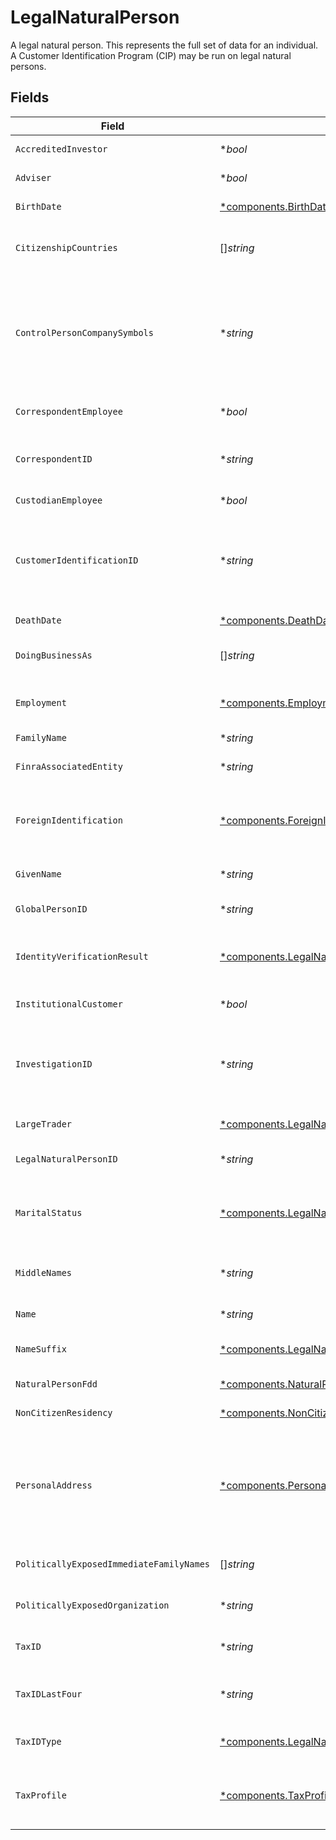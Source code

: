 # LegalNaturalPerson

A legal natural person. This represents the full set of data for an individual. A Customer Identification Program (CIP) may be run on legal natural persons.


## Fields

| Field                                                                                                                                                                                                                                                                                                                                           | Type                                                                                                                                                                                                                                                                                                                                            | Required                                                                                                                                                                                                                                                                                                                                        | Description                                                                                                                                                                                                                                                                                                                                     | Example                                                                                                                                                                                                                                                                                                                                         |
| ----------------------------------------------------------------------------------------------------------------------------------------------------------------------------------------------------------------------------------------------------------------------------------------------------------------------------------------------- | ----------------------------------------------------------------------------------------------------------------------------------------------------------------------------------------------------------------------------------------------------------------------------------------------------------------------------------------------- | ----------------------------------------------------------------------------------------------------------------------------------------------------------------------------------------------------------------------------------------------------------------------------------------------------------------------------------------------- | ----------------------------------------------------------------------------------------------------------------------------------------------------------------------------------------------------------------------------------------------------------------------------------------------------------------------------------------------- | ----------------------------------------------------------------------------------------------------------------------------------------------------------------------------------------------------------------------------------------------------------------------------------------------------------------------------------------------- |
| `AccreditedInvestor`                                                                                                                                                                                                                                                                                                                            | **bool*                                                                                                                                                                                                                                                                                                                                         | :heavy_minus_sign:                                                                                                                                                                                                                                                                                                                              | Indicates whether the person is an accredited investor                                                                                                                                                                                                                                                                                          |                                                                                                                                                                                                                                                                                                                                                 |
| `Adviser`                                                                                                                                                                                                                                                                                                                                       | **bool*                                                                                                                                                                                                                                                                                                                                         | :heavy_minus_sign:                                                                                                                                                                                                                                                                                                                              | Indicates whether the person is an adviser                                                                                                                                                                                                                                                                                                      |                                                                                                                                                                                                                                                                                                                                                 |
| `BirthDate`                                                                                                                                                                                                                                                                                                                                     | [*components.BirthDate](../../models/components/birthdate.md)                                                                                                                                                                                                                                                                                   | :heavy_minus_sign:                                                                                                                                                                                                                                                                                                                              | The legal day, month, and year of birth for a natural person.                                                                                                                                                                                                                                                                                   |                                                                                                                                                                                                                                                                                                                                                 |
| `CitizenshipCountries`                                                                                                                                                                                                                                                                                                                          | []*string*                                                                                                                                                                                                                                                                                                                                      | :heavy_minus_sign:                                                                                                                                                                                                                                                                                                                              | This is used for tax (treaty) and country block list considerations Maximum list of two 2-char CLDR Code citizenship countries, e.g. US, CA                                                                                                                                                                                                     | [<br/>"US",<br/>"CA"<br/>]                                                                                                                                                                                                                                                                                                                      |
| `ControlPersonCompanySymbols`                                                                                                                                                                                                                                                                                                                   | **string*                                                                                                                                                                                                                                                                                                                                       | :heavy_minus_sign:                                                                                                                                                                                                                                                                                                                              | A list of ticker symbols in which the underlying person is a control person; control persons are defined as having significant influence over a company’s management and operations, typically through ownership of a large percentage of the company’s voting stock or through positions on the company’s board of directors or executive team | AAPL, GOOL                                                                                                                                                                                                                                                                                                                                      |
| `CorrespondentEmployee`                                                                                                                                                                                                                                                                                                                         | **bool*                                                                                                                                                                                                                                                                                                                                         | :heavy_minus_sign:                                                                                                                                                                                                                                                                                                                              | Indicates the related owner record is an employee of the clearing broker's correspondent customer.                                                                                                                                                                                                                                              | false                                                                                                                                                                                                                                                                                                                                           |
| `CorrespondentID`                                                                                                                                                                                                                                                                                                                               | **string*                                                                                                                                                                                                                                                                                                                                       | :heavy_minus_sign:                                                                                                                                                                                                                                                                                                                              | A unique identifier referencing a Correspondent; A Client may have several operating Correspondents within its purview.                                                                                                                                                                                                                         | 01HPMZZM6RKMVZA1JQ63RQKJRP                                                                                                                                                                                                                                                                                                                      |
| `CustodianEmployee`                                                                                                                                                                                                                                                                                                                             | **bool*                                                                                                                                                                                                                                                                                                                                         | :heavy_minus_sign:                                                                                                                                                                                                                                                                                                                              | A flag to indicate whether this person is an employee of the correspondent.                                                                                                                                                                                                                                                                     | false                                                                                                                                                                                                                                                                                                                                           |
| `CustomerIdentificationID`                                                                                                                                                                                                                                                                                                                      | **string*                                                                                                                                                                                                                                                                                                                                       | :heavy_minus_sign:                                                                                                                                                                                                                                                                                                                              | Customer identification id returned by the customer identification service which represents a single instance of an identity verification outcome for the specified customer. This verification result will be used as part of the full investigation.                                                                                          | 01HXPXSFA4JMKVK1D3R1X75ZGX                                                                                                                                                                                                                                                                                                                      |
| `DeathDate`                                                                                                                                                                                                                                                                                                                                     | [*components.DeathDate](../../models/components/deathdate.md)                                                                                                                                                                                                                                                                                   | :heavy_minus_sign:                                                                                                                                                                                                                                                                                                                              | The day, month, and year of death of a legal natural person                                                                                                                                                                                                                                                                                     |                                                                                                                                                                                                                                                                                                                                                 |
| `DoingBusinessAs`                                                                                                                                                                                                                                                                                                                               | []*string*                                                                                                                                                                                                                                                                                                                                      | :heavy_minus_sign:                                                                                                                                                                                                                                                                                                                              | DBA (Doing Business As) names. Can list up to 5 associated with the Legal Natural Person                                                                                                                                                                                                                                                        |                                                                                                                                                                                                                                                                                                                                                 |
| `Employment`                                                                                                                                                                                                                                                                                                                                    | [*components.Employment](../../models/components/employment.md)                                                                                                                                                                                                                                                                                 | :heavy_minus_sign:                                                                                                                                                                                                                                                                                                                              | Object containing information pertaining to a investor's current employer including the name, address, and duration of employment.                                                                                                                                                                                                              |                                                                                                                                                                                                                                                                                                                                                 |
| `FamilyName`                                                                                                                                                                                                                                                                                                                                    | **string*                                                                                                                                                                                                                                                                                                                                       | :heavy_minus_sign:                                                                                                                                                                                                                                                                                                                              | Family name of a natural person.                                                                                                                                                                                                                                                                                                                | Doe                                                                                                                                                                                                                                                                                                                                             |
| `FinraAssociatedEntity`                                                                                                                                                                                                                                                                                                                         | **string*                                                                                                                                                                                                                                                                                                                                       | :heavy_minus_sign:                                                                                                                                                                                                                                                                                                                              | The name of the FINRA-associated entity the underlying natural person is affiliated with.                                                                                                                                                                                                                                                       | Entity Name                                                                                                                                                                                                                                                                                                                                     |
| `ForeignIdentification`                                                                                                                                                                                                                                                                                                                         | [*components.ForeignIdentification](../../models/components/foreignidentification.md)                                                                                                                                                                                                                                                           | :heavy_minus_sign:                                                                                                                                                                                                                                                                                                                              | **Field Dependencies:**<br/><br/>Required if `irs_form_type` is `W_8BEN`.<br/><br/>Otherwise, must be empty.                                                                                                                                                                                                                                    |                                                                                                                                                                                                                                                                                                                                                 |
| `GivenName`                                                                                                                                                                                                                                                                                                                                     | **string*                                                                                                                                                                                                                                                                                                                                       | :heavy_minus_sign:                                                                                                                                                                                                                                                                                                                              | The given name of a natural person; Conventionally known as 'first name' in most English-speaking countries.                                                                                                                                                                                                                                    | John                                                                                                                                                                                                                                                                                                                                            |
| `GlobalPersonID`                                                                                                                                                                                                                                                                                                                                | **string*                                                                                                                                                                                                                                                                                                                                       | :heavy_minus_sign:                                                                                                                                                                                                                                                                                                                              | Globally Unique identifier for a legal natural person                                                                                                                                                                                                                                                                                           | 0B4127F7C8C9DD8F4A33FEE7E3C2C620814B9AA0369BDECD0A02556F49D79C22                                                                                                                                                                                                                                                                                |
| `IdentityVerificationResult`                                                                                                                                                                                                                                                                                                                    | [*components.LegalNaturalPersonIdentityVerificationResult](../../models/components/legalnaturalpersonidentityverificationresult.md)                                                                                                                                                                                                             | :heavy_minus_sign:                                                                                                                                                                                                                                                                                                                              | Third-party data result used to verify the identity of an introduced investor. If the client identity_verification_model is PROVIDED_BY_CLIENT, this field is required                                                                                                                                                                          |                                                                                                                                                                                                                                                                                                                                                 |
| `InstitutionalCustomer`                                                                                                                                                                                                                                                                                                                         | **bool*                                                                                                                                                                                                                                                                                                                                         | :heavy_minus_sign:                                                                                                                                                                                                                                                                                                                              | Indicates whether the person is an institutional customer                                                                                                                                                                                                                                                                                       |                                                                                                                                                                                                                                                                                                                                                 |
| `InvestigationID`                                                                                                                                                                                                                                                                                                                               | **string*                                                                                                                                                                                                                                                                                                                                       | :heavy_minus_sign:                                                                                                                                                                                                                                                                                                                              | Investigation id relating a comprehensive investigation for a customer, encompassing the aggregation of identity verification results and watchlist screenings, conducted to support the Customer Identification Program (CIP) and Customer Due Diligence (CDD)                                                                                 | 01HXPXSFA4JMKVK1D3R1X75ZGZ                                                                                                                                                                                                                                                                                                                      |
| `LargeTrader`                                                                                                                                                                                                                                                                                                                                   | [*components.LegalNaturalPersonLargeTrader](../../models/components/legalnaturalpersonlargetrader.md)                                                                                                                                                                                                                                           | :heavy_minus_sign:                                                                                                                                                                                                                                                                                                                              | Indicates if the person is recognized as a "Large Trader" by the SEC.                                                                                                                                                                                                                                                                           |                                                                                                                                                                                                                                                                                                                                                 |
| `LegalNaturalPersonID`                                                                                                                                                                                                                                                                                                                          | **string*                                                                                                                                                                                                                                                                                                                                       | :heavy_minus_sign:                                                                                                                                                                                                                                                                                                                              | A system-generated unique identifier referencing a single natural person; Used to access the record after creation.                                                                                                                                                                                                                             | e6716139-da77-46d1-9f15-13599161db0b                                                                                                                                                                                                                                                                                                            |
| `MaritalStatus`                                                                                                                                                                                                                                                                                                                                 | [*components.LegalNaturalPersonMaritalStatus](../../models/components/legalnaturalpersonmaritalstatus.md)                                                                                                                                                                                                                                       | :heavy_minus_sign:                                                                                                                                                                                                                                                                                                                              | The legal marital status of an account-holder; Used in combination with state of domicile to determine qualification for account types and beneficiary exclusion rules.                                                                                                                                                                         | SINGLE                                                                                                                                                                                                                                                                                                                                          |
| `MiddleNames`                                                                                                                                                                                                                                                                                                                                   | **string*                                                                                                                                                                                                                                                                                                                                       | :heavy_minus_sign:                                                                                                                                                                                                                                                                                                                              | Non-primary names representing a natural person; Name attributed to a person other than "Given" and "Family" names.                                                                                                                                                                                                                             | Smith                                                                                                                                                                                                                                                                                                                                           |
| `Name`                                                                                                                                                                                                                                                                                                                                          | **string*                                                                                                                                                                                                                                                                                                                                       | :heavy_minus_sign:                                                                                                                                                                                                                                                                                                                              | The name field Format: legalNaturalPersons/{legalNaturalPerson}                                                                                                                                                                                                                                                                                 | legalNaturalPersons/e6716139-da77-46d1-9f15-13599161db0b                                                                                                                                                                                                                                                                                        |
| `NameSuffix`                                                                                                                                                                                                                                                                                                                                    | [*components.LegalNaturalPersonNameSuffix](../../models/components/legalnaturalpersonnamesuffix.md)                                                                                                                                                                                                                                             | :heavy_minus_sign:                                                                                                                                                                                                                                                                                                                              | The suffix of a natural person; A suffix in a name is any part of the name that comes after the last name                                                                                                                                                                                                                                       | JR                                                                                                                                                                                                                                                                                                                                              |
| `NaturalPersonFdd`                                                                                                                                                                                                                                                                                                                              | [*components.NaturalPersonFdd](../../models/components/naturalpersonfdd.md)                                                                                                                                                                                                                                                                     | :heavy_minus_sign:                                                                                                                                                                                                                                                                                                                              | Foreign Due Diligence (FDD) information for Legal Natural Person                                                                                                                                                                                                                                                                                |                                                                                                                                                                                                                                                                                                                                                 |
| `NonCitizenResidency`                                                                                                                                                                                                                                                                                                                           | [*components.NonCitizenResidency](../../models/components/noncitizenresidency.md)                                                                                                                                                                                                                                                               | :heavy_minus_sign:                                                                                                                                                                                                                                                                                                                              | Facilitates non-citizen lawful US residents to open domestic accounts                                                                                                                                                                                                                                                                           |                                                                                                                                                                                                                                                                                                                                                 |
| `PersonalAddress`                                                                                                                                                                                                                                                                                                                               | [*components.PersonalAddress](../../models/components/personaladdress.md)                                                                                                                                                                                                                                                                       | :heavy_minus_sign:                                                                                                                                                                                                                                                                                                                              | The legal street number and street name for an account Party. Required fields within the `personal_address` object include:<br/> - `administrative_area`<br/> - `region_code` - 2 character CLDR Code<br/> - `postal_code`<br/> - `locality`<br/> - `address_lines` - max 5 lines                                                               |                                                                                                                                                                                                                                                                                                                                                 |
| `PoliticallyExposedImmediateFamilyNames`                                                                                                                                                                                                                                                                                                        | []*string*                                                                                                                                                                                                                                                                                                                                      | :heavy_minus_sign:                                                                                                                                                                                                                                                                                                                              | A Party's self-disclosed list of names representing family members who are politically exposed.                                                                                                                                                                                                                                                 | [<br/>"Sue Doe"<br/>]                                                                                                                                                                                                                                                                                                                           |
| `PoliticallyExposedOrganization`                                                                                                                                                                                                                                                                                                                | **string*                                                                                                                                                                                                                                                                                                                                       | :heavy_minus_sign:                                                                                                                                                                                                                                                                                                                              | A Party's self-disclosed list of named politically exposed organizations they are personally associated with.                                                                                                                                                                                                                                   | PEAK6, Apex Clearing                                                                                                                                                                                                                                                                                                                            |
| `TaxID`                                                                                                                                                                                                                                                                                                                                         | **string*                                                                                                                                                                                                                                                                                                                                       | :heavy_minus_sign:                                                                                                                                                                                                                                                                                                                              | The full U.S. tax ID for a related person; Must be provided with `ITIN` or `SSN` tax ID type                                                                                                                                                                                                                                                    | 987-65-4321                                                                                                                                                                                                                                                                                                                                     |
| `TaxIDLastFour`                                                                                                                                                                                                                                                                                                                                 | **string*                                                                                                                                                                                                                                                                                                                                       | :heavy_minus_sign:                                                                                                                                                                                                                                                                                                                              | The last four characters of the related person's tax identifier; Masked/truncated to "last four" in most usage contexts to preserve data privacy.                                                                                                                                                                                               | 6789                                                                                                                                                                                                                                                                                                                                            |
| `TaxIDType`                                                                                                                                                                                                                                                                                                                                     | [*components.LegalNaturalPersonTaxIDType](../../models/components/legalnaturalpersontaxidtype.md)                                                                                                                                                                                                                                               | :heavy_minus_sign:                                                                                                                                                                                                                                                                                                                              | The nature of the U.S. Tax ID indicated in the related tax_id field; Examples include ITIN, SSN, EIN.                                                                                                                                                                                                                                           | SSN                                                                                                                                                                                                                                                                                                                                             |
| `TaxProfile`                                                                                                                                                                                                                                                                                                                                    | [*components.TaxProfile](../../models/components/taxprofile.md)                                                                                                                                                                                                                                                                                 | :heavy_minus_sign:                                                                                                                                                                                                                                                                                                                              | Tax-related attributes at the for the account; A tax profile with taxpayer attributes is located on the legal_natural_person or legal_entity objects elsewhere on the account record.                                                                                                                                                           |                                                                                                                                                                                                                                                                                                                                                 |